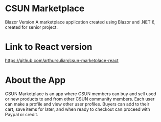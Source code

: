 # CSUN Marketplace

Blazor Version
A marketplace application created using Blazor and .NET 6, created for senior project.

# Link to React version

https://github.com/arthursulian/csun-marketplace-react

# About the App

CSUN Marketplace is an app where CSUN members can buy and sell used or new products to and from other CSUN community members.
Each user can make a profile and view other user profiles.
Buyers can add to their cart, save items for later, and when ready to checkout can proceed with Paypal or credit.

